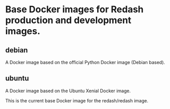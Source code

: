 # Base Docker images for Redash production and development images.

## debian

A Docker image based on the official Python Docker image (Debian based).

## ubuntu

A Docker image based on the Ubuntu Xenial Docker image.

This is the current base Docker image for the redash/redash image.
